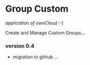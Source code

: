 Group Custom 
============

<em>application of ownCloud</em> :-)

Create and Manage Custom Groups...

### version 0.4

+ migration to github ...